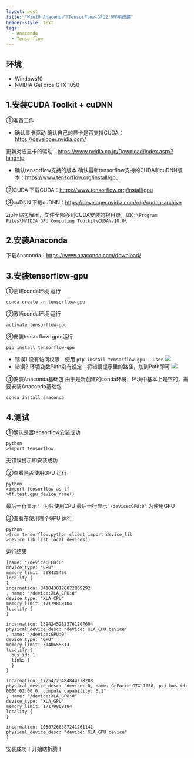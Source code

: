```yaml
---
layout: post
title: "Win10 Anaconda下TensorFlow-GPU2.0环境搭建"
header-style: text
tags:
  - Anaconda
  - Tensorflow
---
```

## 环境
- Windows10
- NVIDIA GeForce GTX 1050

## 1.安装CUDA Toolkit + cuDNN
①准备工作
- 确认显卡驱动
确认自己的显卡是否支持CUDA：https://developer.nvidia.com/

更新对应显卡的驱动：https://www.nvidia.co.jp/Download/index.aspx?lang=jp

- 确认tensorflow支持的版本
确认最新tensorflow支持的CUDA和cuDNN版本：https://www.tensorflow.org/install/gpu

②CUDA
下载CUDA：https://www.tensorflow.org/install/gpu

③cuDNN
下载cuDNN：https://developer.nvidia.com/rdp/cudnn-archive

zip压缩包解压，文件全部移到CUDA安装的根目录，如```C:\Program Files\NVIDIA GPU Computing Toolkit\CUDA\v10.0\```

## 2.安装Anaconda
下载Anaconda：https://www.anaconda.com/download/

## 3.安装tensorflow-gpu
①创建conda环境
运行
```
conda create -n tensorflow-gpu
```

②激活conda环境
运行
```
activate tensorflow-gpu
```

③安装tensorflow-gpu
运行
```
pip install tensorflow-gpu
```
- 错误1 没有访问权限　使用 ```pip install tensorflow-gpu --user```
![](https://SkyoKen.github.io/post-images/1589951670985.png)
- 错误2 环境变数Path没有设定　将错误提示里的路径，加到Path即可
![](https://SkyoKen.github.io/post-images/1589951796808.png)


④安装Anaconda基础包
由于是新创建的conda环境，环境中基本上是空的，需要安装Anaconda基础包
```
conda install anaconda
```

## 4.测试
①确认是否tensorflow安装成功
```
python
>import tensorflow
```
无错误提示即安装成功

②查看是否使用GPU
运行
```
python
>import tensorflow as tf
>tf.test.gpu_device_name()
```
最后一行显示``` '' ``` 为只使用CPU
最后一行显示```'/device:GPU:0'``` 为使用GPU

③查看在使用哪个GPU
运行
```
python
>from tensorflow.python.client import device_lib
>device_lib.list_local_devices()
```
运行结果
```
[name: "/device:CPU:0"
device_type: "CPU"
memory_limit: 268435456
locality {
}
incarnation: 8418430128072869292
, name: "/device:XLA_CPU:0"
device_type: "XLA_CPU"
memory_limit: 17179869184
locality {
}

incarnation: 15942452823761207604
physical_device_desc: "device: XLA_CPU device"
, name: "/device:GPU:0"
device_type: "GPU"
memory_limit: 3140655513
locality {
  bus_id: 1
  links {
  }
}

incarnation: 17254723484844278288
physical_device_desc: "device: 0, name: GeForce GTX 1050, pci bus id: 0000:01:00.0, compute capability: 6.1"
, name: "/device:XLA_GPU:0"
device_type: "XLA_GPU"
memory_limit: 17179869184
locality {
}

incarnation: 10507266387241261141
physical_device_desc: "device: XLA_GPU device"
]
```
安装成功！开始瞎折腾！